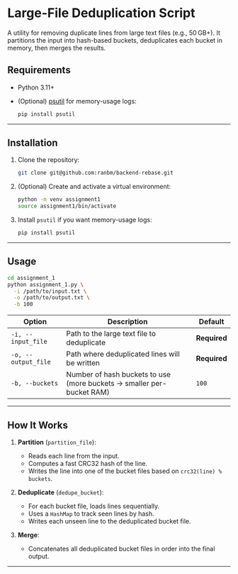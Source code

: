 # Large-File Deduplication Script

A utility for removing duplicate lines from large text files (e.g., 50 GB+). It partitions the input into hash-based buckets, deduplicates each bucket in memory, then merges the results.

## Requirements

* Python 3.11+
* (Optional) [psutil](https://pypi.org/project/psutil/) for memory-usage logs:

  ```bash
  pip install psutil
  ```

---

## Installation

1. Clone the repository:

   ```bash
   git clone git@github.com:ranbm/backend-rebase.git
   ```
2. (Optional) Create and activate a virtual environment:

   ```bash
   python -m venv assignment1
   source assignment1/bin/activate
   ```
3. Install `psutil` if you want memory-usage logs:

   ```bash
   pip install psutil
   ```

---

## Usage

```bash
cd assignment_1
python assignment_1.py \
  -i /path/to/input.txt \
  -o /path/to/output.txt \
  -b 100
```

| Option              | Description                                                           | Default      |
| ------------------- | --------------------------------------------------------------------- |--------------|
| `-i, --input_file`  | Path to the large text file to deduplicate                            | **Required** |
| `-o, --output_file` | Path where deduplicated lines will be written                         | **Required** |
| `-b, --buckets`     | Number of hash buckets to use (more buckets → smaller per-bucket RAM) | `100`        |

---

## How It Works

1. **Partition** (`partition_file`):

   * Reads each line from the input.
   * Computes a fast CRC32 hash of the line.
   * Writes the line into one of the bucket files based on `crc32(line) % buckets`.

2. **Deduplicate** (`dedupe_bucket`):

   * For each bucket file, loads lines sequentially.
   * Uses a `HashMap` to track seen lines by hash.
   * Writes each unseen line to the deduplicated bucket file.

3. **Merge**:

   * Concatenates all deduplicated bucket files in order into the final output.

---
